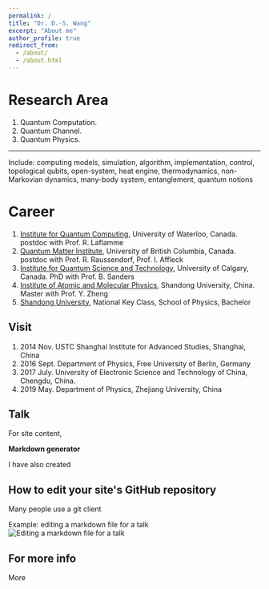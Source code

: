 ```yaml
---
permalink: /
title: "Dr. D.-S. Wang"
excerpt: "About me"
author_profile: true
redirect_from: 
  - /about/
  - /about.html
---
```



Research Area
======
1. Quantum Computation. 
1. Quantum Channel. 
1. Quantum Physics. 
------
Include: computing models, simulation, algorithm, implementation, control, topological qubits, open-system, heat engine, thermodynamics, non-Markovian dynamics, many-body system, entanglement, quantum notions

Career
======
1. [Institute for Quantum Computing](https://uwaterloo.ca/institute-for-quantum-computing/), University of Waterloo, Canada. postdoc with Prof. R. Laflamme
1. [Quantum Matter Institute](https://qmi.ubc.ca/), University of British Columbia, Canada. postdoc with Prof. R. Raussendorf, Prof. I. Affleck
1. [Institute for Quantum Science and Technology](), University of Calgary, Canada. PhD with Prof. B. Sanders
1. [Institute of Atomic and Molecular Physics](http://www.phy.sdu.edu.cn/info/1104/4834.htm), Shandong University, China. Master with Prof. Y. Zheng
1. [Shandong University](http://www.en.sdu.edu.cn/), National Key Class, School of Physics, Bachelor

Visit
------
1. 2014 Nov. USTC Shanghai Institute for Advanced Studies, Shanghai, China
1. 2016 Sept. Department of Physics, Free University of Berlin, Germany
1. 2017 July. University of Electronic Science and Technology of China, Chengdu, China.
1. 2019 May. Department of Physics, Zhejiang University, China


Talk
------
For site content, 

**Markdown generator**

I have also created 

How to edit your site's GitHub repository
------
Many people use a git client 

Example: editing a markdown file for a talk
![Editing a markdown file for a talk](/images/editing-talk.png)

For more info
------
More 
